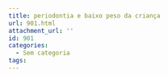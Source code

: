 ```yaml
---
title: periodontia e baixo peso da criança
url: 901.html
attachment_url: ''
id: 901
categories:
  - Sem categoria
tags:
---
```

